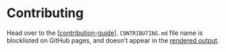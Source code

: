 # Contributing

Head over to the [[contribution-guide]]. `CONTRIBUTING.md` file name is blocklisted on GitHub pages, and doesn't appear in the [rendered output](https://foambubble.github.io/foam).

[//begin]: # "Autogenerated link references for markdown compatibility"
[contribution-guide]: contribution-guide.md "Contribution Guide"
[//end]: # "Autogenerated link references"
